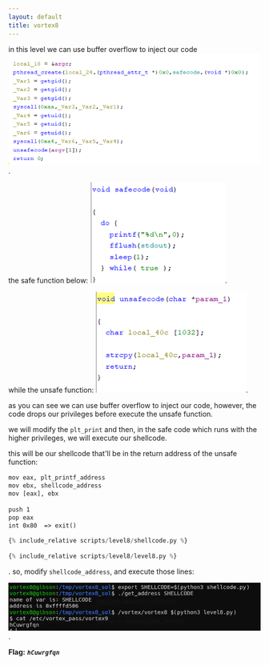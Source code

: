 ```yaml
---
layout: default
title: vortex8
---
```




in this level we can use buffer overflow to inject our code
![image](./images/level8_1.png).

the safe function below:
![image](./images/level8_2.png).

while the unsafe function:
![image](./images/level8_3.png).

as you can see we can use buffer overflow to inject our code, however, the code drops our privileges before execute the unsafe function. 

we will modify the `plt_print` and then, in the safe code which runs with the higher privileges, we will execute our shellcode.

this will be our shellcode that'll be in the return address of the unsafe function:
```
mov eax, plt_printf_address
mov ebx, shellcode_address
mov [eax], ebx

push 1
pop eax 
int 0x80  => exit()
```

```py
{% include_relative scripts/level8/shellcode.py %}
```


```py
{% include_relative scripts/level8/level8.py %}
```
.
so, modify `shellcode_address`, and execute those lines:

![image](./images/level8_4.png).

**Flag:** ***`hCuwrgfqn`***